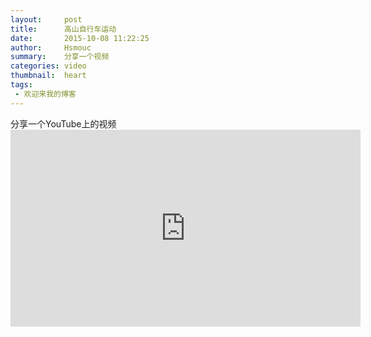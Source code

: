 ```yaml
---
layout:     post
title:      高山自行车运动
date:       2015-10-08 11:22:25
author:     Hsmouc
summary:    分享一个视频
categories: video
thumbnail:  heart
tags:
 - 欢迎来我的博客
---
```

<p>分享一个YouTube上的视频<br/>
<iframe width="560" height="315" src="https://www.youtube.com/embed/x76VEPXYaI0" frameborder="0" allowfullscreen></iframe>
</p>
